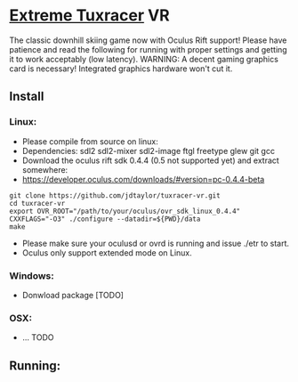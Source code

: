# [Extreme Tuxracer](http://sourceforge.net/projects/extremetuxracer/) VR 

The classic downhill skiing game now with Oculus Rift support!  Please have patience and read the following for running with proper settings and getting it to work acceptably (low latency).  WARNING: A decent gaming graphics card is necessary!  Integrated graphics hardware won't cut it.

## Install

### Linux:
* Please compile from source on linux:
* Dependencies: sdl2 sdl2-mixer sdl2-image ftgl freetype glew git gcc
* Download the oculus rift sdk 0.4.4 (0.5 not supported yet) and extract somewhere:
* https://developer.oculus.com/downloads/#version=pc-0.4.4-beta
```
git clone https://github.com/jdtaylor/tuxracer-vr.git
cd tuxracer-vr
export OVR_ROOT="/path/to/your/oculus/ovr_sdk_linux_0.4.4"
CXXFLAGS="-O3" ./configure --datadir=${PWD}/data
make
```
* Please make sure your oculusd or ovrd is running and issue ./etr to start.
* Oculus only support extended mode on Linux. 

### Windows:
* Donwload package [TODO]

### OSX:
* ... TODO

## Running:

